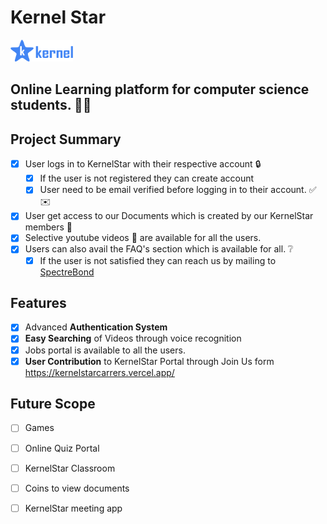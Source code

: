 # **Kernel Star** 
  <img src="./public/logo.png" width="100px">

  ## **Online Learning platform for computer science students. 🧑‍🎓**

  ## Project Summary

  * [x] User logs in to KernelStar with their respective account 🔒
    * [x] If the user is not registered they can create account
    * [x] User need to be email verified before logging in to their account. ✅✉️
  * [x] User get access to our Documents which is created by our KernelStar members 📃
  * [x] Selective youtube videos 🎥 are available for all the users.
  * [x] Users can also avail the FAQ's section which is available for all. ❔
    * [x] If the user is not satisfied they can reach us by mailing to <a href='mailto:sapectrebond200@gmail.com'>SpectreBond</a>

  ## Features

  * [x] Advanced **Authentication System**
  * [x] **Easy Searching** of Videos through voice recognition
  * [x] Jobs portal is available to all the users.
  * [x] **User Contribution** to KernelStar Portal through Join Us form https://kernelstarcarrers.vercel.app/

  ## Future Scope

  * [ ] Games
  * [ ] Online Quiz Portal
  * [ ] KernelStar Classroom
  * [ ] Coins to view documents
  * [ ] KernelStar meeting app
 